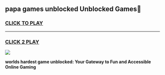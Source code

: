 
## papa games unblocked Unblocked Games👋
<h3>
<a href="https://premium.freeplayer.one?title=papa_games_unblocked&ref=16F">CLICK TO PLAY</a></h3>
<hr>

<h3>
<a href="https://premium.freeplayer.one?title=papa_games_unblocked&ref=16F">CLICK 2 PLAY</a>
  
</h3>

<a href="https://premium.freeplayer.one?title=papa_games_unblocked&ref=16F/"><img src="https://clearcache.store/games.png"></a>


**worlds hardest game unblocked: Your Gateway to Fun and Accessible Online Gaming**
